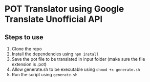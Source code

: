 # POT Translator using Google Translate Unofficial API

## Steps to use

1. Clone the repo
2. Install the dependencies using `npm install`
3. Save the pot file to be translated in input folder (make sure the file extension is .pot)
4. Allow generate.sh to be executable using `chmod +x generate.sh`
5. Run the script using `generate.sh`